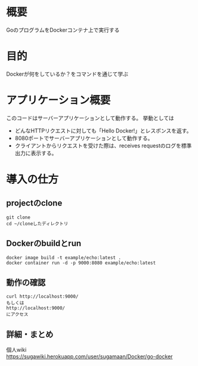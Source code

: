 # 概要
GoのプログラムをDockerコンテナ上で実行する

# 目的
Dockerが何をしているか？をコマンドを通じて学ぶ

# アプリケーション概要
このコードはサーバーアプリケーションとして動作する。
挙動としては
- どんなHTTPリクエストに対しても「Hello Docker!」とレスポンスを返す。
- 8080ポートでサーバーアプリケーションとして動作する。
- クライアントからリクエストを受けた際は、receives requestのログを標準出力に表示する。

# 導入の仕方
## projectのclone
```
git clone 
cd ~/cloneしたディレクトリ
```

## Dockerのbuildとrun
```
docker image build -t example/echo:latest .
docker container run -d -p 9000:8080 example/echo:latest
```

## 動作の確認
```
curl http://localhost:9000/
もしくは
http://localhost:9000/
にアクセス
```

## 詳細・まとめ
個人wiki  
https://sugawiki.herokuapp.com/user/sugamaan/Docker/go-docker
